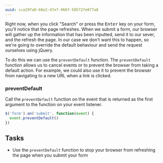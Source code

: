 ```yaml
---
uuid: cca29fa0-b8e2-47ef-966f-505727e077a8
---
```


Right now, when you click "Search" or press the <kbd>Enter</kbd> key on your form, you'll notice that the page refreshes. When we submit a form, our browser will gather up the information that has been inputted, send it to our sever, and the refresh the page. In our case we don't want this to happen, so we're going to override the default behaviour and send the request ourselves using jQuery.

To do this we can use the `preventDefault` function. The `preventDefault` function allows us to cancel events or to prevent the browser from taking a default action. For example, we could also use it to prevent the browser from navigating to a new URL when a link is clicked.

### preventDefault

Call the `preventDefault` function on the event that is returned as the first argument to the function on your event listener.

```javascript
$('form').on('submit', function(event) {
  event.preventDefault()
})
```

## Tasks

- Use the `preventDefault` function to stop your browser from refreshing the page when you submit your form
